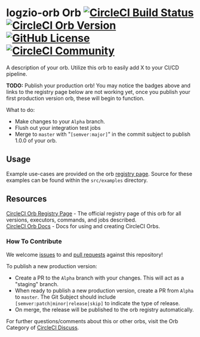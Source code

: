 # logzio-orb Orb [![CircleCI Build Status](https://circleci.com/gh/logzio/logzio-orb.svg?style=shield "CircleCI Build Status")](https://circleci.com/gh/logzio/logzio-orb) [![CircleCI Orb Version](https://img.shields.io/badge/endpoint.svg?url=https://badges.circleci.io/orb/logzio/logzio-orb)](https://circleci.com/orbs/registry/orb/logzio/logzio-orb) [![GitHub License](https://img.shields.io/badge/license-MIT-lightgrey.svg)](https://raw.githubusercontent.com/logzio/logzio-orb/master/LICENSE) [![CircleCI Community](https://img.shields.io/badge/community-CircleCI%20Discuss-343434.svg)](https://discuss.circleci.com/c/ecosystem/orbs)

A description of your orb. Utilize this orb to easily add X to your CI/CD pipeline.

**TODO:**
Publish your production orb! You may notice the badges above and links to the registry page below are not working yet, once you publish your first production version orb, these will begin to function.

What to do:
* Make changes to your `Alpha` branch.
* Flush out your integration test jobs
* Merge to `master` with "`[semver:major]`" in the commit subject to publish 1.0.0 of your orb.


## Usage

Example use-cases are provided on the orb [registry page](https://circleci.com/orbs/registry/orb/logzio/logzio-orb#usage-examples). Source for these examples can be found within the `src/examples` directory.


## Resources

[CircleCI Orb Registry Page](https://circleci.com/orbs/registry/orb/logzio/logzio-orb) - The official registry page of this orb for all versions, executors, commands, and jobs described.  
[CircleCI Orb Docs](https://circleci.com/docs/2.0/orb-intro/#section=configuration) - Docs for using and creating CircleCI Orbs.  

### How To Contribute

We welcome [issues](https://github.com/logzio/logzio-orb/issues) to and [pull requests](https://github.com/logzio/logzio-orb/pulls) against this repository!

To publish a new production version:
* Create a PR to the `Alpha` branch with your changes. This will act as a "staging" branch.
* When ready to publish a new production version, create a PR from `Alpha` to `master`. The Git Subject should include `[semver:patch|minor|release|skip]` to indicate the type of release.
* On merge, the release will be published to the orb registry automatically.

For further questions/comments about this or other orbs, visit the Orb Category of [CircleCI Discuss](https://discuss.circleci.com/c/orbs).
